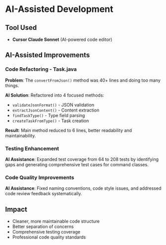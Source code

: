 # AI-Assisted Development

## Tool Used
- **Cursor Claude Sonnet** (AI-powered code editor)

## AI-Assisted Improvements

### Code Refactoring - Task.java
**Problem**: The `convertFromJson()` method was 40+ lines and doing too many things.

**AI Solution**: Refactored into 4 focused methods:
- `validateJsonFormat()` - JSON validation
- `extractJsonContent()` - Content extraction
- `findTaskType()` - Type field parsing
- `createTaskFromType()` - Task creation

**Result**: Main method reduced to 6 lines, better readability and maintainability.

### Testing Enhancement
**AI Assistance**: Expanded test coverage from 64 to 208 tests by identifying gaps and generating comprehensive test cases for command classes.

### Code Quality Improvements
**AI Assistance**: Fixed naming conventions, code style issues, and addressed code review feedback systematically.

## Impact
- Cleaner, more maintainable code structure
- Better separation of concerns
- Comprehensive testing coverage
- Professional code quality standards